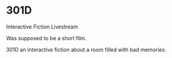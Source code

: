 # 301D
Interactive Fiction Livestream

Was supposed to be a short film.

301D an interactive fiction about a room filled with bad memories.
